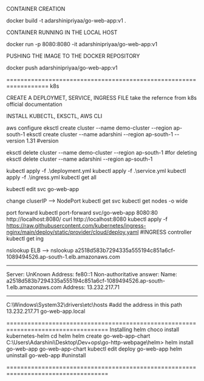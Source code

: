 CONTAINER CREATION

docker build -t adarshinipriyaa/go-web-app:v1 .

CONTAINER RUNNING IN THE LOCAL HOST

docker run -p 8080:8080 -it adarshinipriyaa/go-web-app:v1

PUSHING THE IMAGE TO THE DOCKER REPOSITORY

docker push adarshinipriyaa/go-web-app:v1

==================================================================
k8s

CREATE A DEPLOYMET, SERVICE, INGRESS FILE
take the refernce from k8s official documentation

INSTALL KUBECTL, EKSCTL, AWS CLI

aws configure
eksctl create cluster --name demo-cluster --region ap-south-1
eksctl create cluster --name adarshini --region ap-south-1 --version 1.31 #version

eksctl delete cluster --name demo-cluster --region ap-south-1 #for deleting
eksctl delete cluster --name adarshini --region ap-south-1

kubectl apply -f .\deployment.yml
kubectl apply -f .\service.yml
kubectl apply -f .\ingress.yml
kubectl get all

kubectl edit svc go-web-app

change cluserIP --> NodePort
kubectl get svc
kubectl get nodes -o wide

port forward
kubectl port-forward svc/go-web-app 8080:80
http://localhost:8080/
curl http://localhost:8080
kubectl apply -f https://raw.githubusercontent.com/kubernetes/ingress-nginx/main/deploy/static/provider/cloud/deploy.yaml #INGRESS controller
kubectl get ing

nslookup ELB --> nslookup a2518d583b7294335a555194c851a6cf-1089494526.ap-south-1.elb.amazonaws.com

---

Server: UnKnown
Address: fe80::1
Non-authoritative answer:
Name: a2518d583b7294335a555194c851a6cf-1089494526.ap-south-1.elb.amazonaws.com
Address: 13.232.217.71

---

C:\Windows\System32\drivers\etc\hosts #add the address in this path
13.232.217.71 go-web-app.local

===================================================================================
Installing helm
choco install kubernetes-helm
cd helm
helm create go-web-app-chart
C:\Users\Adarshini\Desktop\Dev+ops\go-http-webpage\helm> helm install go-web-app go-web-app-chart
kubectl edit deploy go-web-app
helm uninstall go-web-app #uninstall

===================================================================================
